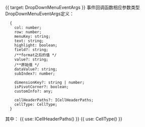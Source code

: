 {{ target: DropDownMenuEventArgs }}
事件回调函数相应参数类型DropDownMenuEventArgs定义：

```
  {
    col: number;
    row: number;
    menuKey: string;
    text: string;
    highlight: boolean;
    field?: string;
    /**format之后的值 */
    value?: string;
    /**原始值 */
    dataValue?: string;
    subIndex?: number;

    dimensionKey?: string | number;
    isPivotCorner?: boolean;
    customInfo?: any;

    cellHeaderPaths?: ICellHeaderPaths;
    cellType: CellType;
  }
```

其中：
{{ use: ICellHeaderPaths() }}
{{ use: CellType() }}